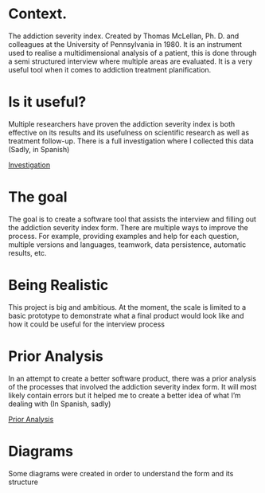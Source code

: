 # Context.
The addiction severity index. Created by Thomas McLellan, Ph. D. and colleagues at the University of Pennsylvania in 1980. It is an instrument used to realise a multidimensional analysis of a patient, this is done through a semi structured interview where multiple areas are evaluated. It is a very useful tool when it comes to addiction treatment planification.

# Is it useful?
Multiple researchers have proven the addiction severity index is both effective on its results and its usefulness on scientific research as well as treatment follow-up. There is a full investigation where I collected this data (Sadly, in Spanish)

[Investigation](https://drive.google.com/file/d/1hfn9WScFpqiKbMHBn8iO4d8av-INfRSc/view?usp=share_link)

# The goal
The goal is to create a software tool that assists the interview and filling out the addiction severity index form. There are multiple ways to improve the process. For example, providing examples and help for each question, multiple versions and languages, teamwork, data persistence, automatic results, etc.

# Being Realistic
This project is big and ambitious. At the moment, the scale is limited to a basic prototype to demonstrate what a final product would look like and how it could be useful for the interview process

# Prior Analysis
In an attempt to create a better software product, there was a prior analysis of the processes that involved the addiction severity index form. It will most likely contain errors but it helped me to create a better idea of what I’m dealing with (In Spanish, sadly)

[Prior Analysis](https://docs.google.com/presentation/d/1uWkd9zNe-1szy-oD4znx4RvaW2MHmYDQKHPTH6Emj-o/edit?usp=share_link)

# Diagrams
Some diagrams were created in order to understand the form and its structure
